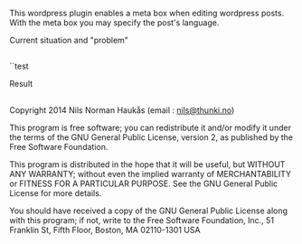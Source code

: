 This wordpress plugin enables a meta box when editing wordpress posts. With the meta box you may specify the post's language.

Current situation and "problem"
##
``test

Result
##


Copyright 2014  Nils Norman Haukås (email : nils@thunki.no)

This program is free software; you can redistribute it and/or modify
it under the terms of the GNU General Public License, version 2, as
published by the Free Software Foundation.

This program is distributed in the hope that it will be useful,
but WITHOUT ANY WARRANTY; without even the implied warranty of
MERCHANTABILITY or FITNESS FOR A PARTICULAR PURPOSE.  See the
GNU General Public License for more details.

You should have received a copy of the GNU General Public License
along with this program; if not, write to the Free Software
Foundation, Inc., 51 Franklin St, Fifth Floor, Boston, MA  02110-1301  USA